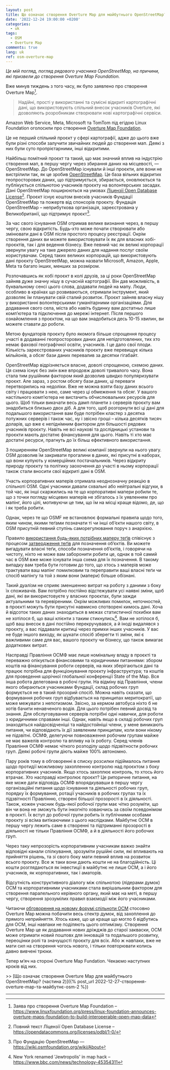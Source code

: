 ```yaml
---
layout: post
title: Що означає створення Overture Map для майбутнього OpenStreetMap?
date: '2022-12-24 19:00:00 +0200'
categories:
  - uk
tags:
  - OSM
  - Overture Map
comments: true
lang: uk
ref: osm-overture-map
---
```


*Це мій погляд, погляд рядового учасника OpenStreetMap, на причини, які призвели до створення Overture Map Foundation.*

Вже минув тиждень з того часу, як було заявлено про створення Overture Map[^1].

> Надійні, прості у використанні та сумісні відкриті картографічні дані, що використовують спільний внесок учасників Overture, які дозволяють розробникам створювати нові картографічні сервіси.

Amazon Web Service, Meta, Microsoft та TomTom під егідою Linux Foundation оголосили про створення [Overture Map Foundation](https://overturemaps.org/).

Це не перший спільний проєкт у сфері картографії, адже до цього вже були різні способи залучити звичайних людей до створення мап. Деякі з них були суто пропрієтарними, інші відкритими.

Найбільш помітний проєкт та такий, що має значний вплив на індустрію створення мап, в першу чергу через збирання даних на місцевості, — OpenStreetMap. До OpenStreetMap існували й інші проєкти, але вони не вистрілили так, як це зробив [OpenStreetMap](https://openstreetmap.org). Це база вільних відкритих геопросторових даних, що підтримується, збирається, оновлюється та публікується спільнотою учасників проєкту на волонтерських засадах. Дані OpenStreetMap поширюються на умовах [Ліцензії Open Database License](https://opendatacommons.org/licenses/odbl/summary/)[^2]. Проєкт існує коштом внесків учасників Фундації OpenStreetMap та пожертв від спонсорів проєкту. Фундація OpenStreetMap – неприбуткова організація, зареєстрована у Великобританії, що підтримує проєкт[^3].

За час свого існування OSM отримав велике визнання через, в першу чергу, свою відкритість. Будь-хто може почати створювати або змінювати дані в OSM після простого процесу реєстрації. Окрім створення даних ви можете використовувати їх як для власних хобі-проєктів, так і для ведення бізнесу. Вже певний час як великі корпорації звернули увагу на таке джерело даних для надання послуг своїм користувачам. Серед таких великих корпорацій, що використовують дані проєкту OpenStreetMap, можна назвати Microsoft, Amazon, Apple, Meta та багато інших, менших за розміром. 

Розпочавшись як хобі проєкт в колі друзів, за ці роки OpenStreetMap зайняв дуже значну нішу в сучасній картографії. Він дав можливість, в буквальному сенсі цього слова, додавати людей на мапу. Люди, особливо в країнах що розвиваються, отримали інструмент, який дозволяє їм планувати свій сталий розвиток. Проєкт зайняв власну нішу у використанні волонтерськими гуманітарними організаціями. Для додавання свого села, міста або навіть будинку вам достатньо лише компʼютера та підключення до мережі інтернет. Після першого ознайомлення з проєктом, на що вам знадобиться десь 10-15 хвилин, ви можете ставати до роботи.

Метою фундаторів проєкту було якомога більше спрощення процесу участі в додаванні геопросторових даних для непідготовлених, тих хто немає фахової географічної освіти, учасників. І це дало свої плоди. Кількість зареєстрованих учасників проєкту вже перевищує кілька мільйонів, а обсяг бази даних перевалив за десятки гігабайт.

OpenStreetMap відрізняється власне, доволі спрощеною, схемою даних. Ця схема існує без змін вже впродовж доволі тривалого часу. Вона стала тим рушійним фактором який дозволив швидко популяризувати проєкт. Але зараз, з ростом обсягу бази даних, ці переваги перетворились на недоліки. Вже не можна взяти базу даних всього світу і працювати з нею, саме через ці обмеження та обсяг. У вашого настільного компʼютера не вистачить обчислювальних ресурсів для цього. Щоб тільки викачати весь дамп планети з серверів проєкту вам знадобиться близько двох діб. А для того, щоб розгорнути всі ці дані для подальшого використання вам буде потрібен кластер з десятка потужних серверів і також час, ну і звісно гроші – кілька десятків тисяч доларів, що вже є непіднімним фактором для більшості рядових учасників проєкту. Навіть не всі наукові та дослідницькі установи та проєкти мають достатнє фінансування для цього. Навіть ті хто має достатні ресурси, прагнуть до їх більш ефективного використання.

З поширенням OpenStreetMap великі компанії звернули на нього увагу.  OSM дозволив їм закривати прогалини в даних, які присутні в наборах, що вони купують у комерційних постачальників. Через відкриту природу проєкту та політику заохочення до участі в ньому корпорації також стали вносити свої відкриті дані в OSM.

Участь корпоративних маперів отримала неоднозначну реакцію в спільноті OSM. Одні учасники давали схвальні або нейтральні відгуки, в той час, як інші скаржились на те що корпоративні мапери робили те, що з точки погляду місцевих маперів не збігалось з їх уявленням про мапінг, його цілі, мотивуючи це тим, що їм на місці краще відомо, де, що і як треба робити.

Однак, через те що OSMF не встановлює формальні правила щодо того, яким чином, якими теґами позначати ті чи інші обʼєкти нашого світу, в OSM присутній певний ступінь саморегулювання поруч з анархією.

Правило [використання будь-яких потрібних маперу теґів](https://wiki.openstreetmap.org/wiki/Any_tags_you_like) співіснує з процесом [затвердження теґів](https://wiki.openstreetmap.org/wiki/Proposal_process) для позначення обʼєктів. Ви можете вигадувати власні теґи, способи позначення обʼєктів, і говорячи на чистоту, ніхто не може вам заборонити робити це, однак в той самий час в OSM вже може існувати інша схема для їх позначення. В такому випадку вам треба бути готовим до того, що хтось з маперів може трактувати ваш мапінг помилковим та переправити ваші власні теґи чи спосіб мапінгу та той з яким вони (мапери) більше обізнані.

Такий дуалізм не сприяє зменшенню витрат на роботу з даними з боку їх споживачів. Вам потрібно постійно відстежувати усі наявні зміни, щоб дані, які ви використовуєте у власних проєктах, були зажди актуальними та перевіреними. Окрім можливих помилок, неточностей, в проєкті можуть бути присутні навмисно спотворені кимось дані. Хоча й відсоток таких даних знаходиться в межах статистичної похибки вам не хотілося б, що ваші клієнти з таким стикнулись[^4]. Вам не хотілося б, щоб ваш внесок в дані постійно перекручувався, а й іноді видалявся з проєкту, а вас піддавали критиці через примхи інших учасників. У вас не буде іншого виходу, як шукати спосіб зберегти ті зміни, які є важливими саме для вас, вашого проєкту чи бізнесу, що також вимагає додаткових витрат.

Насправді Правління ОСМФ має лише номінальну владу в проєкті та переважно опікується фінансовими та юридичними питаннями: збором коштів на фінансування роботи серверів, на яких зберігаються дані та працює потрібна для функціонування проєкту інфраструктура; та коштів для проведення щорічної глобальної конференції State of the Map. Вся інша робота делегована в робочі групи. На відміну від Правління, члени якого обираються учасниками Фундації, склад робочих груп формується не в такий прозорий спосіб. Можна навіть сказати, що формування робочих груп відбувається на принципах меритократії, що може межувати з непотизмом. Звісно, за кермом автобуса ніхто б не хотів бачити ненавченого водія. Для цього потрібен певний досвід та знання. Для обслуговування серверів потрібні одні навички, для роботи з юридичними справами інші. Однак, навіть якщо в складі робочих груп знаходяться найдосвідченіші та найдостойніші члени, у мене виникають питання, чи відповідають їх дії заявленим принципам, коли вони нікому не підзвітні. ОСМФ, делегуючи повноваження робочим групам майже не має важелів контролю та впливу на їх роботу. Серед членів Правління ОСМФ немає чіткого розподілу щодо підзвітности робочих груп. Деякі робочі групи діють майже 100% автономно.

Пару років тому в обговоренні в списку розсилки підіймалось питання щодо протидії можливому захопленню контролю над проєктом з боку корпоративних учасників. Якщо хтось захоплює контроль, то хтось його втрачає. Хто насправді контролює проєкт? Це риторичне питання, на яке може дати відповідь ОСМФ впорядкувавши в першу чергу організаційні питання щодо існування та діяльності робочих груп, порядку їх формування, ротації учасників в робочих групах та їх підзвітності Правлінню, створені більшої прозорості в їх діяльності. Також, кожен учасник будь-якої робочої групи має чітко розуміти, що він чи вона не зможуть бути інкогніто ховаючись за своїм псевдонімом в проєкті. Їх вступ до робочої групи робить їх публічними особами проєкту зі всіма витікаючими з цього наслідками. Майбутнє ОСМ в першу чергу лежить саме в створенні та підтриманні прозорості в діяльності не тільки Правління ОСМФ, а й в діяльності його робочих груп.

Через таку непрозорість корпоративним учасникам важко знайти відповідні канали спілкування, зрозуміти рушійні сили, які впливають на прийняття рішень, та зі свого боку мати певний вплив на розвиток всього проєкту. Все ж таки вони дають кошти не на благодійність. Ці кошти розглядаються як інвестиції в майбутнє не лише ОСМ, а і його учасників, як корпоративних, так і аматорів.

Відсутність конструктивного діалогу між спільнотою (лідерами думок) ОСМ та корпоративними учасниками стала вирішальним фактором для створення паралельного керівного органу, який має на меті, в першу чергу, створення зрозумілих правил взаємодії між його учасниками.

Читаючи [обговорення на новому форумі спільноти ОСМ](https://community.openstreetmap.org/t/overturemaps-org-big-businesses-osmf-alternative/6760) стосовно Overture Map можна побачити весь спектр думок, від захоплення до прямого неприйняття. Хтось каже, що це краще що могло б відбутись для ОСМ, інші навпаки не поділяють цього оптимізму. Створення Overture Map це як додавання нових дріжджів до старої закваски, ОСМ може отримати новий поштовх для інновацій та подальшого розвитку, переоцінки ролі та значущості проєкту для всіх. Або ж навпаки, вже не мати сил на створення чогось нового, і тільки повторювати колись давно вивчені трюки.

Тепер мʼяч на стороні Overture Map Fundation. Чекаємо наступних кроків від них.

\>\> [Що означає створення Overture Map для майбутнього OpenStreetMap? (частина 2)]({% post_url 2022-12-27-створення-overture-map-та-майбутнє-osm-2 %})

---

[^1]: Заява про створення Overture Map Foundation – <https://www.linuxfoundation.org/press/linux-foundation-announces-overture-maps-foundation-to-build-interoperable-open-map-data>

[^2]: Повний текст Ліцензії Open Database License – <https://opendatacommons.org/licenses/odbl/1-0/>

[^3]: Про Фундацію OpenStreetMap — <https://wiki.osmfoundation.org/wiki/About>

[^4]: New York renamed 'Jewtropolis' in map hack – <https://www.bbc.com/news/technology-45354311>

